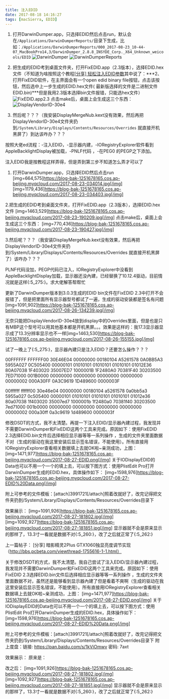 ```yaml
---
title: 注入EDID
date: 2017-08-18 14:16:27
tags: [macSierra, EDID]
---
```


1. 打开DarwinDumper.app，只选择EDID然后点击run，默认会在`/Applications/DarwinDumperReports/`目录下生成，比如：`/Applications/DarwinDumperReports/000_2017-08-23_10-44-07_MacBookPro14,3/DarwinDumper_2.8.8_INSYDE_Corp._X64_Unknown_weicools/EDID`
    ![DarwinDumper](https://blog-bak-1251678165.cos.ap-beijing.myqcloud.com/2017-08-23-034014.jpg)
    ![DarwinDumperReports](https://blog-bak-1251678165.cos.ap-beijing.myqcloud.com/2017-08-23-034403.jpg)
<!--more-->
2. 把生成的EDID考到桌面文件夹，打开FixEDID.app（2.3版本），选择EDID.hex文件（不知道为啥按照这个教程[[分享] 轻松注入EDID参数](http://bbs.pcbeta.com/viewthread-1473634-1-1.html)其中说了：***2、打开FixEDID软件，在主界面会有一个open edid binary file按钮，点击该按钮，然后选中上一步生成的EDID.hex文件( 最新版选择的文件是二进制文件EDID.bin)***但是我用2.3版本选择bin文件报错，只能选hex文件）
    ![FixEDID.app2.3](https://blog-bak-1251678165.cos.ap-beijing.myqcloud.com/2017-08-23-190209.jpg)
    点击make后，桌面上会生成这三个东西：
    ![DisplayVendorID-30e4](https://blog-bak-1251678165.cos.ap-beijing.myqcloud.com/2017-08-23-190427.jpg)

3. 然后呢？？？（我安装DisplayMergeNub.kext没有效果，然后再把DisplayVendorID-30e4文件夹扔到`/System/Library/Displays/Contents/Resources/Overrides` 就直接开机黑屏了）到达该咋办？？？


按照大佬ed流程：-注入EDID，-显示器内建，-IORegistryExplorer软件看到AppleBacklightDisplay被加载，-PNLF代码 ，-在PEG0 的PEGP之下添加。

注入EDID我是按教程这样弄得，但是弄到第三步不知道怎么弄才可以了
1. 打开DarwinDumper.app，只选择EDID然后点击run
[img=664,575]https://blog-bak-1251678165.cos.ap-beijing.myqcloud.com/2017-08-23-034014.jpg[/img]
[img=1179,436]https://blog-bak-1251678165.cos.ap-beijing.myqcloud.com/2017-08-23-034403.jpg[/img]

2.把生成的EDID考到桌面文件夹，打开FixEDID.app（2.3版本），选择EDID.hex文件
[img=1463,529]https://blog-bak-1251678165.cos.ap-beijing.myqcloud.com/2017-08-23-190209.jpg[/img]
点击make后，桌面上会生成这三个东西：
[img=770,436]https://blog-bak-1251678165.cos.ap-beijing.myqcloud.com/2017-08-23-190427.jpg[/img]

3.然后呢？？？（我安装DisplayMergeNub.kext没有效果，然后再把DisplayVendorID-30e4文件夹扔到/System/Library/Displays/Contents/Resources/Overrides 就直接开机黑屏了）该咋办？？？

PLNF代码没加，PEGP代码已注入，IORegistryExplorer中没看到AppleBacklightDisplay加载，显示器还没內建，已经替换了10.12.4驱动，目前情况就是这样{:5_275:}。求大佬解答帮帮忙



更新了DarwinDumper版本到3.0.3生成的EDID bin文件在FixEDID 2.3中打开不会报错了，但是把里面所有显示器型号都试了一遍，生成的驱动安装都是签名有问题[img=1091,902]https://blog-bak-1251678165.cos.ap-beijing.myqcloud.com/2017-08-26-134239.jpg[/img]

无奈只能把DisplayVendorID-30e4放到display中的Overrides里面，但是也是只有MBP这个型号可以用其他基本都是开机黑屏。。。效果是这样的：我17.3显示器显示成了13.3分辨率显示也不一样[img=1463,530]https://blog-bak-1251678165.cos.ap-beijing.myqcloud.com/2017-08-26-155155.jpg[/img]

试了一晚上了{:5_275:}，显示器內建只是注入EDID？还要怎么操作？？？





00FFFFFF FFFFFF00 30E46E04 00000000 00180104 A5261578 0A0BB5A3 5955A027 0C505400 00000101 01010101 01010101 01010101 01012E36 80A07038 1F403020 35007ED7 1000001B 1F2480A0 70381F40 30203500 7ED71000 001B0000 00000000 00000000 00000000 00000000 00000002 000A30FF 0A3C9619 1D489600 0000003F 

00ffffff ffffff00 30e46e04 00000000 00180104 a5261578 0a0bb5a3 5955a027 0c505400 00000101 01010101 01010101 01010101 01012e36 80a07038 1f403020 35007ed7 1000001b 1f2480a0 70381f40 30203500 7ed71000 001b0000 00000000 00000000 00000000 00000000 00000002 000a30ff 0a3c9619 1d489600 0000003f

修改DSDT的方式，我不太清楚。再提一下注入EDID/显示器內建过程，我发现并不需要DarwinDumper和FixEDID这两个工具来完成。原因如下：使用FixEDID 2.3选择EDID.bin文件后选择相应显示器等等一系列操作 ，生成的文件夹里面数据不对（生成的驱动在我这里安装后显示签名错误，不能使用）。所有直接用IORegistryExplorer查看相关数据填上去就OK啦~亲测成功，上图：
[img=1471,977]https://blog-bak-1251678165.cos.ap-beijing.myqcloud.com/2017-08-27-EDID.png[/img]
关于IODisplayEDID的Data也可以不用一个一个的填上去，可以按下图方式：使用PlistEdit Pro打开DarwinDumper生成的EDID.hex，具体操作如下：
[img=1598,976]https://blog-bak-1251678165.cos.ap-beijing.myqcloud.com/2017-08-27-EDID%20Data.png[/img]

附上可参考的文件模板：[attach]3991721[/attach]照着改就好了，改完记得把文件夹扔到/System/Library/Displays/Contents/Resources/Overrides目录下

效果展示：
[img=1091,926]https://blog-bak-1251678165.cos.ap-beijing.myqcloud.com/2017-08-27-181802.jpg[/img]
[img=1092,927]https://blog-bak-1251678165.cos.ap-beijing.myqcloud.com/2017-08-27-181851.jpg[/img]
显示器就不会是原来显示的那样了，13.3寸一看就是数据不对{:5_260:}，改了之后就正常了{:5_262:}



上一篇帖子：
[分享] 暗影精灵2Plus GTX1060独显亮度调节实现（http://bbs.pcbeta.com/viewthread-1755616-1-1.html）

关于修改DSDT的方式，我不太清楚。我自己尝试了注入EDID/显示器內建过程，我发现并不需要DarwinDumper和FixEDID这两个工具来完成。原因如下：使用FixEDID 2.3选择EDID.bin文件后选择相应显示器等等一系列操作 ，生成的文件夹里面数据不对，虽然还是能够看到显示器內建了但是看着不爽啊（生成的驱动在我这里安装后显示签名错误，不能使用）。所有直接用IORegistryExplorer查看相关数据填上去就OK啦~亲测成功，上图：
[img=1471,977]https://blog-bak-1251678165.cos.ap-beijing.myqcloud.com/2017-08-27-EDID.png[/img]
关于IODisplayEDID的Data也可以不用一个一个的填上去，可以按下图方式：使用PlistEdit Pro打开DarwinDumper生成的EDID.hex，具体操作如下：
[img=1598,976]https://blog-bak-1251678165.cos.ap-beijing.myqcloud.com/2017-08-27-EDID%20Data.png[/img]

附上可参考的文件模板：[attach]3991721[/attach]照着改就好了，改完记得把文件夹扔到/System/Library/Displays/Contents/Resources/Overrides目录下
附上度盘：链接: https://pan.baidu.com/s/1kViOmwv 密码: 7axt

效果展示：
原来是：

改之后：
[img=1091,926]https://blog-bak-1251678165.cos.ap-beijing.myqcloud.com/2017-08-27-181802.jpg[/img]
[img=1092,927]https://blog-bak-1251678165.cos.ap-beijing.myqcloud.com/2017-08-27-181851.jpg[/img]
显示器就不会是原来显示的那样了，13.3寸一看就是数据不对{:5_260:}，改了之后就正常了{:5_262:}

